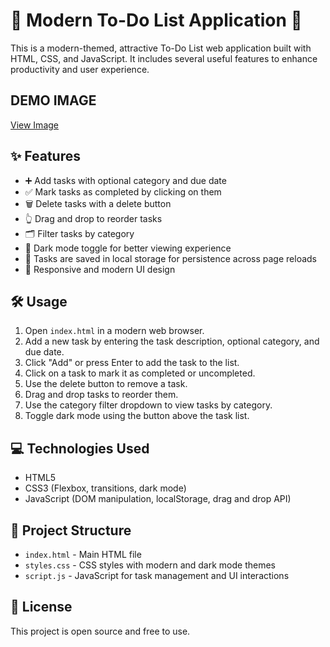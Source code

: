 # 📝 Modern To-Do List Application 🚀

This is a modern-themed, attractive To-Do List web application built with HTML, CSS, and JavaScript. It includes several useful features to enhance productivity and user experience.

## DEMO IMAGE
[View Image](https://ibb.co/PsbH7nJt)

## ✨ Features

- ➕ Add tasks with optional category and due date
- ✅ Mark tasks as completed by clicking on them
- 🗑️ Delete tasks with a delete button
- 👆 Drag and drop to reorder tasks
- 🗂️ Filter tasks by category
- 🌙 Dark mode toggle for better viewing experience
- 💾 Tasks are saved in local storage for persistence across page reloads
- 📱 Responsive and modern UI design

## 🛠️ Usage

1. Open `index.html` in a modern web browser.
2. Add a new task by entering the task description, optional category, and due date.
3. Click "Add" or press Enter to add the task to the list.
4. Click on a task to mark it as completed or uncompleted.
5. Use the delete button to remove a task.
6. Drag and drop tasks to reorder them.
7. Use the category filter dropdown to view tasks by category.
8. Toggle dark mode using the button above the task list.

## 💻 Technologies Used

- HTML5
- CSS3 (Flexbox, transitions, dark mode)
- JavaScript (DOM manipulation, localStorage, drag and drop API)

## 📂 Project Structure

- `index.html` - Main HTML file
- `styles.css` - CSS styles with modern and dark mode themes
- `script.js` - JavaScript for task management and UI interactions

## 📜 License
This project is open source and free to use.

